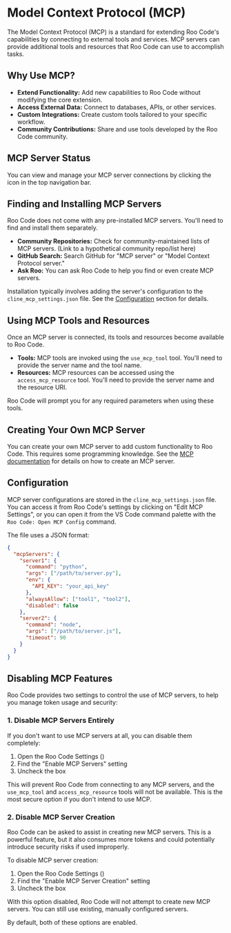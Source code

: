 # Model Context Protocol (MCP)

The Model Context Protocol (MCP) is a standard for extending Roo Code's capabilities by connecting to external tools and services.  MCP servers can provide additional tools and resources that Roo Code can use to accomplish tasks.

## Why Use MCP?

*   **Extend Functionality:** Add new capabilities to Roo Code without modifying the core extension.
*   **Access External Data:** Connect to databases, APIs, or other services.
*   **Custom Integrations:** Create custom tools tailored to your specific workflow.
*   **Community Contributions:** Share and use tools developed by the Roo Code community.

## MCP Server Status

You can view and manage your MCP server connections by clicking the <Codicon name="server" /> icon in the top navigation bar.

## Finding and Installing MCP Servers

Roo Code does not come with any pre-installed MCP servers.  You'll need to find and install them separately.

*   **Community Repositories:**  Check for community-maintained lists of MCP servers.  (Link to a hypothetical community repo/list here)
*   **GitHub Search:** Search GitHub for "MCP server" or "Model Context Protocol server."
*   **Ask Roo:**  You can ask Roo Code to help you find or even create MCP servers.

Installation typically involves adding the server's configuration to the `cline_mcp_settings.json` file.  See the [Configuration](#configuration) section for details.

## Using MCP Tools and Resources

Once an MCP server is connected, its tools and resources become available to Roo Code.

*   **Tools:**  MCP tools are invoked using the `use_mcp_tool` tool.  You'll need to provide the server name and the tool name.
*   **Resources:** MCP resources can be accessed using the `access_mcp_resource` tool.  You'll need to provide the server name and the resource URI.

Roo Code will prompt you for any required parameters when using these tools.

## Creating Your Own MCP Server

You can create your own MCP server to add custom functionality to Roo Code.  This requires some programming knowledge.  See the [MCP documentation](https://github.com/modelcontextprotocol) for details on how to create an MCP server.

## Configuration

MCP server configurations are stored in the `cline_mcp_settings.json` file. You can access it from Roo Code's settings by clicking on "Edit MCP Settings", or you can open it from the VS Code command palette with the `Roo Code: Open MCP Config` command.

The file uses a JSON format:

```json
{
  "mcpServers": {
    "server1": {
      "command": "python",
      "args": ["/path/to/server.py"],
      "env": {
        "API_KEY": "your_api_key"
      },
      "alwaysAllow": ["tool1", "tool2"],
      "disabled": false
    },
    "server2": {
      "command": "node",
      "args": ["/path/to/server.js"],
      "timeout": 90
    }
  }
}
```

## Disabling MCP Features

Roo Code provides two settings to control the use of MCP servers, to help you manage token usage and security:

### 1. Disable MCP Servers Entirely

If you don't want to use MCP servers at all, you can disable them completely:

1. Open the Roo Code Settings (<Codicon name="gear" />)
2. Find the "Enable MCP Servers" setting
3. Uncheck the box

This will prevent Roo Code from connecting to any MCP servers, and the `use_mcp_tool` and `access_mcp_resource` tools will not be available. This is the most secure option if you don't intend to use MCP.

### 2. Disable MCP Server Creation

Roo Code can be asked to assist in creating new MCP servers. This is a powerful feature, but it also consumes more tokens and could potentially introduce security risks if used improperly.

To disable MCP server creation:

1. Open the Roo Code Settings (<Codicon name="gear" />)
2. Find the "Enable MCP Server Creation" setting
3. Uncheck the box

With this option disabled, Roo Code will not attempt to create new MCP servers. You can still use existing, manually configured servers.

By default, both of these options are enabled.